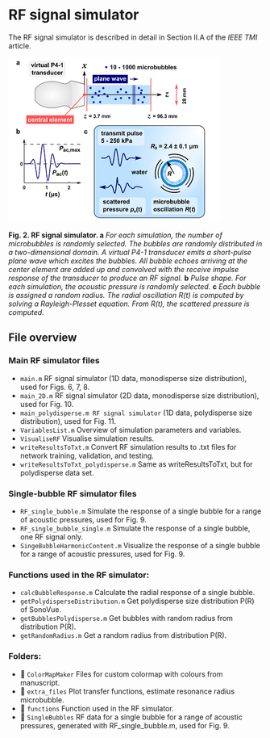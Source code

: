 # RF signal simulator

The RF signal simulator is described in detail in Section II.A of the *IEEE TMI* article.

![!](FigureSimulator.png)

**Fig. 2. RF signal simulator. a** *For each simulation, the number of microbubbles is randomly selected. The bubbles are randomly distributed in a two-dimensional domain. A virtual P4-1 transducer emits a short-pulse plane wave which excites the bubbles. All bubble echoes arriving at the center element are added up and convolved with the receive impulse response of the transducer to produce an RF signal.* **b** *Pulse shape. For each simulation, the acoustic pressure is randomly selected.* **c** *Each bubble is assigned a random radius. The radial oscillation R(t) is computed by solving a Rayleigh-Plesset equation. From R(t), the scattered pressure is computed.*

## File overview
### Main RF simulator files
* `main.m` RF signal simulator (1D data, monodisperse size distribution), used for Figs. 6, 7, 8.
* `main_2D.m` RF signal simulator (2D data, monodisperse size distribution), used for Fig. 10.
* `main_polydisperse.m RF signal simulator` (1D data, polydisperse size distribution), used for Fig. 11.
* `VariablesList.m`	Overview of simulation parameters and variables.
* `VisualiseRF`	Visualise simulation results.
* `writeResultsToTxt.m`	Convert RF simulation results to .txt files for network training, validation, and testing.
* `writeResultsToTxt_polydisperse.m` Same as writeResultsToTxt, but for polydisperse data set.

### Single-bubble RF simulator files
* `RF_single_bubble.m` Simulate the response of a single bubble for a range of acoustic pressures, used for Fig. 9.
* `RF_single_bubble_single.m` Simulate the response of a single bubble, one RF signal only.
* `SingeBubbleHarmonicContent.m` Visualize the response of a single bubble for a range of acoustic pressures, used for Fig. 9.

### Functions used in the RF simulator:
* `calcBubbleResponse.m` Calculate the radial response of a single bubble.
* `getPolydisperseDistribution.m` Get polydisperse size distribution P(R) of SonoVue.
* `getBubblesPolydisperse.m` Get bubbles with random radius from distribution P(R).	
* `getRandomRadius.m` Get a random radius from distribution P(R).


### Folders:
* 📂 `ColorMapMaker` Files for custom colormap with colours from manuscript.
* 📂 `extra_files`	Plot transfer functions, estimate resonance radius microbubble.
* 📂 `functions` Function used in the RF simulator.
* 📂 `SingleBubbles` RF data for a single bubble for a range of acoustic pressures, generated with RF_single_bubble.m, used for Fig. 9.
